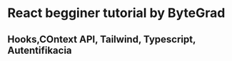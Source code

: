 # React  begginer tutorial by ByteGrad

## Hooks,COntext API, Tailwind, Typescript, Autentifikacia

